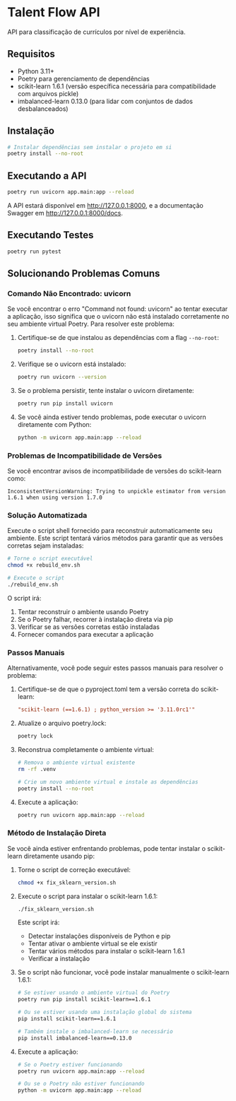# Talent Flow API

API para classificação de currículos por nível de experiência.

## Requisitos

- Python 3.11+
- Poetry para gerenciamento de dependências
- scikit-learn 1.6.1 (versão específica necessária para compatibilidade com arquivos pickle)
- imbalanced-learn 0.13.0 (para lidar com conjuntos de dados desbalanceados)

## Instalação

```bash
# Instalar dependências sem instalar o projeto em si
poetry install --no-root
```

## Executando a API

```bash
poetry run uvicorn app.main:app --reload
```

A API estará disponível em http://127.0.0.1:8000, e a documentação Swagger em http://127.0.0.1:8000/docs.

## Executando Testes

```bash
poetry run pytest
```

## Solucionando Problemas Comuns

### Comando Não Encontrado: uvicorn

Se você encontrar o erro "Command not found: uvicorn" ao tentar executar a aplicação, isso significa que o uvicorn não está instalado corretamente no seu ambiente virtual Poetry. Para resolver este problema:

1. Certifique-se de que instalou as dependências com a flag `--no-root`:
   ```bash
   poetry install --no-root
   ```

2. Verifique se o uvicorn está instalado:
   ```bash
   poetry run uvicorn --version
   ```

3. Se o problema persistir, tente instalar o uvicorn diretamente:
   ```bash
   poetry run pip install uvicorn
   ```

4. Se você ainda estiver tendo problemas, pode executar o uvicorn diretamente com Python:
   ```bash
   python -m uvicorn app.main:app --reload
   ```

### Problemas de Incompatibilidade de Versões

Se você encontrar avisos de incompatibilidade de versões do scikit-learn como:

```
InconsistentVersionWarning: Trying to unpickle estimator from version 1.6.1 when using version 1.7.0
```

### Solução Automatizada

Execute o script shell fornecido para reconstruir automaticamente seu ambiente. Este script tentará vários métodos para garantir que as versões corretas sejam instaladas:

```bash
# Torne o script executável
chmod +x rebuild_env.sh

# Execute o script
./rebuild_env.sh
```

O script irá:
1. Tentar reconstruir o ambiente usando Poetry
2. Se o Poetry falhar, recorrer à instalação direta via pip
3. Verificar se as versões corretas estão instaladas
4. Fornecer comandos para executar a aplicação

### Passos Manuais

Alternativamente, você pode seguir estes passos manuais para resolver o problema:

1. Certifique-se de que o pyproject.toml tem a versão correta do scikit-learn:
   ```toml
   "scikit-learn (==1.6.1) ; python_version >= '3.11.0rc1'"
   ```

2. Atualize o arquivo poetry.lock:
   ```bash
   poetry lock
   ```

3. Reconstrua completamente o ambiente virtual:
   ```bash
   # Remova o ambiente virtual existente
   rm -rf .venv

   # Crie um novo ambiente virtual e instale as dependências
   poetry install --no-root
   ```

4. Execute a aplicação:
   ```bash
   poetry run uvicorn app.main:app --reload
   ```

### Método de Instalação Direta

Se você ainda estiver enfrentando problemas, pode tentar instalar o scikit-learn diretamente usando pip:

1. Torne o script de correção executável:
   ```bash
   chmod +x fix_sklearn_version.sh
   ```

2. Execute o script para instalar o scikit-learn 1.6.1:
   ```bash
   ./fix_sklearn_version.sh
   ```

   Este script irá:
   - Detectar instalações disponíveis de Python e pip
   - Tentar ativar o ambiente virtual se ele existir
   - Tentar vários métodos para instalar o scikit-learn 1.6.1
   - Verificar a instalação

3. Se o script não funcionar, você pode instalar manualmente o scikit-learn 1.6.1:
   ```bash
   # Se estiver usando o ambiente virtual do Poetry
   poetry run pip install scikit-learn==1.6.1

   # Ou se estiver usando uma instalação global do sistema
   pip install scikit-learn==1.6.1

   # Também instale o imbalanced-learn se necessário
   pip install imbalanced-learn==0.13.0
   ```

4. Execute a aplicação:
   ```bash
   # Se o Poetry estiver funcionando
   poetry run uvicorn app.main:app --reload

   # Ou se o Poetry não estiver funcionando
   python -m uvicorn app.main:app --reload
   ```

